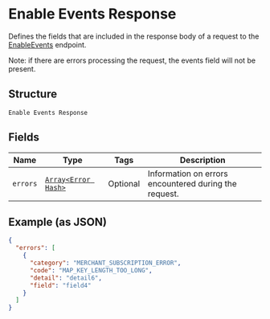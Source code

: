 
# Enable Events Response

Defines the fields that are included in the response body of
a request to the [EnableEvents](../../doc/api/events.md#enable-events) endpoint.

Note: if there are errors processing the request, the events field will not be
present.

## Structure

`Enable Events Response`

## Fields

| Name | Type | Tags | Description |
|  --- | --- | --- | --- |
| `errors` | [`Array<Error Hash>`](../../doc/models/error.md) | Optional | Information on errors encountered during the request. |

## Example (as JSON)

```json
{
  "errors": [
    {
      "category": "MERCHANT_SUBSCRIPTION_ERROR",
      "code": "MAP_KEY_LENGTH_TOO_LONG",
      "detail": "detail6",
      "field": "field4"
    }
  ]
}
```


